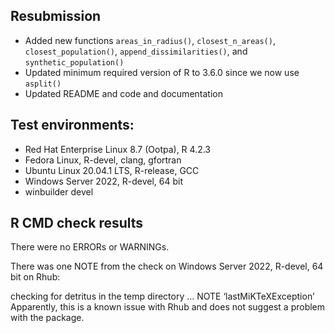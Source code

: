 
## Resubmission

* Added new functions `areas_in_radius()`, `closest_n_areas()`, `closest_population()`, `append_dissimilarities()`, and `synthetic_population()`
* Updated minimum required version of R to 3.6.0 since we now use `asplit()`
* Updated README and code and documentation


## Test environments:

* Red Hat Enterprise Linux 8.7 (Ootpa), R 4.2.3
* Fedora Linux, R-devel, clang, gfortran
* Ubuntu Linux 20.04.1 LTS, R-release, GCC
* Windows Server 2022, R-devel, 64 bit
* winbuilder devel


## R CMD check results
There were no ERRORs or WARNINGs.

There was one NOTE from the check on Windows Server 2022, R-devel, 64 bit on Rhub:

checking for detritus in the temp directory … NOTE ‘lastMiKTeXException’
Apparently, this is a known issue with Rhub and does not suggest a problem with the package.
